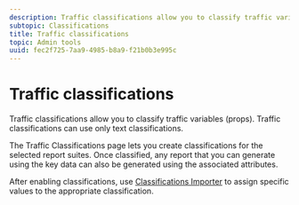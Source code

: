 ```yaml
---
description: Traffic classifications allow you to classify traffic variables (props). Traffic classifications can use only text classifications.
subtopic: Classifications
title: Traffic classifications
topic: Admin tools
uuid: fec2f725-7aa9-4985-b8a9-f21b0b3e995c
---
```


# Traffic classifications

Traffic classifications allow you to classify traffic variables (props). Traffic classifications can use only text classifications.

The Traffic Classifications page lets you create classifications for the selected report suites. Once classified, any report that you can generate using the key data can also be generated using the associated attributes.

After enabling classifications, use [Classifications Importer](/help/components/classifications/importer/c-working-with-saint.md) to assign specific values to the appropriate classification.
